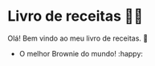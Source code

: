 # Livro de receitas :man_cook:

Olá! Bem vindo ao meu livro de receitas. :wave:

- O melhor Brownie do mundo! :happy:

  
